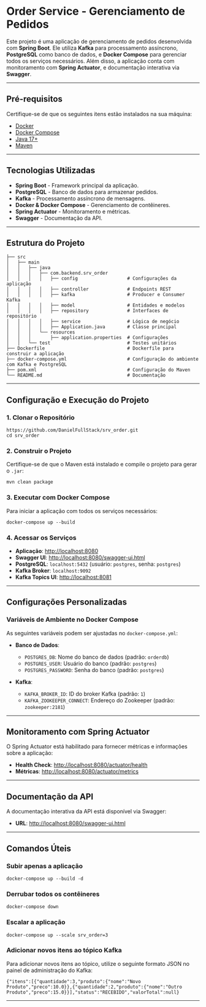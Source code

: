 # Order Service - Gerenciamento de Pedidos

Este projeto é uma aplicação de gerenciamento de pedidos desenvolvida com **Spring Boot**. Ele utiliza **Kafka** para processamento assíncrono, **PostgreSQL** como banco de dados, e **Docker Compose** para gerenciar todos os serviços necessários. Além disso, a aplicação conta com monitoramento com **Spring Actuator**, e documentação interativa via **Swagger**.

---

## Pré-requisitos

Certifique-se de que os seguintes itens estão instalados na sua máquina:

- [Docker](https://www.docker.com/)
- [Docker Compose](https://docs.docker.com/compose/)
- [Java 17+](https://adoptium.net/)
- [Maven](https://maven.apache.org/)

---

## Tecnologias Utilizadas

- **Spring Boot** - Framework principal da aplicação.
- **PostgreSQL** - Banco de dados para armazenar pedidos.
- **Kafka** - Processamento assíncrono de mensagens.
- **Docker & Docker Compose** - Gerenciamento de contêineres.
- **Spring Actuator** - Monitoramento e métricas.
- **Swagger** - Documentação da API.

---

## Estrutura do Projeto

```
├── src
│   ├── main
│   │   ├── java
│   │   │   ├── com.backend.srv_order
│   │   │   │   ├── config                  # Configurações da aplicação
│   │   │   │   ├── controller              # Endpoints REST
│   │   │   │   ├── kafka                   # Producer e Consumer Kafka
│   │   │   │   ├── model                   # Entidades e modelos
│   │   │   │   ├── repository              # Interfaces de repositório
│   │   │   │   ├── service                 # Lógica de negócio
│   │   │   │   ├── Application.java        # Classe principal
│   │   │   └── resources
│   │   │       ├── application.properties  # Configurações
│   │   └── test                            # Testes unitários
├── Dockerfile                              # Dockerfile para construir a aplicação
├── docker-compose.yml                      # Configuração do ambiente com Kafka e PostgreSQL
├── pom.xml                                 # Configuração do Maven
└── README.md                               # Documentação
```

---

## Configuração e Execução do Projeto

### 1. Clonar o Repositório
```
https://github.com/DanielFullStack/srv_order.git
cd srv_order
```

### 2. Construir o Projeto
Certifique-se de que o Maven está instalado e compile o projeto para gerar o `.jar`:
```
mvn clean package
```

### 3. Executar com Docker Compose
Para iniciar a aplicação com todos os serviços necessários:
```
docker-compose up --build
```

### 4. Acessar os Serviços
- **Aplicação**: [http://localhost:8080](http://localhost:8080)
- **Swagger UI**: [http://localhost:8080/swagger-ui.html](http://localhost:8080/swagger-ui.html)
- **PostgreSQL**: `localhost:5432` (usuário: `postgres`, senha: `postgres`)
- **Kafka Broker**: `localhost:9092`
- **Kafka Topics UI**: [http://localhost:8081](http://localhost:8081)

---

## Configurações Personalizadas

### Variáveis de Ambiente no Docker Compose

As seguintes variáveis podem ser ajustadas no `docker-compose.yml`:

- **Banco de Dados**:
  - `POSTGRES_DB`: Nome do banco de dados (padrão: `orderdb`)
  - `POSTGRES_USER`: Usuário do banco (padrão: `postgres`)
  - `POSTGRES_PASSWORD`: Senha do banco (padrão: `postgres`)

- **Kafka**:
  - `KAFKA_BROKER_ID`: ID do broker Kafka (padrão: `1`)
  - `KAFKA_ZOOKEEPER_CONNECT`: Endereço do Zookeeper (padrão: `zookeeper:2181`)

---

## Monitoramento com Spring Actuator

O Spring Actuator está habilitado para fornecer métricas e informações sobre a aplicação:

- **Health Check**: [http://localhost:8080/actuator/health](http://localhost:8080/actuator/health)
- **Métricas**: [http://localhost:8080/actuator/metrics](http://localhost:8080/actuator/metrics)

---

## Documentação da API

A documentação interativa da API está disponível via Swagger:

- **URL**: [http://localhost:8080/swagger-ui.html](http://localhost:8080/swagger-ui.html)

---

## Comandos Úteis

### Subir apenas a aplicação
```
docker-compose up --build -d
```

### Derrubar todos os contêineres
```
docker-compose down
```

### Escalar a aplicação
```
docker-compose up --scale srv_order=3
```
### Adicionar novos itens ao tópico Kafka
Para adicionar novos itens ao tópico, utilize o seguinte formato JSON no painel de administração do Kafka:
```
{"itens":[{"quantidade":3,"produto":{"nome":"Novo Produto","preco":10.0}},{"quantidade":2,"produto":{"nome":"Outro Produto","preco":15.0}}],"status":"RECEBIDO","valorTotal":null}
```
---